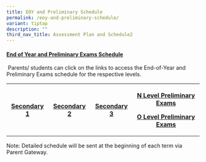 ```yaml
---
title: EOY and Preliminary Schedule
permalink: /eoy-and-preliminary-schedule/
variant: tiptap
description: ""
third_nav_title: Assessment Plan and Schedule2
---
```

<h4><strong><u>End of Year and Preliminary Exams Schedule</u></strong></h4>
<p>&nbsp;Parents/ students can click on the links to access the End-of-Year
and Preliminary Exams schedule for the respective levels.</p>
<table style="minWidth: 100px">
<colgroup>
<col>
<col>
<col>
<col>
</colgroup>
<tbody>
<tr>
<th rowspan="1" colspan="1">
<p><a href="/files/Assessment/Sec_1_SBA_Schedule_2025_Updated_23_Jan.pdf" rel="noopener nofollow" target="_blank">Secondary 1</a>
</p>
</th>
<th rowspan="1" colspan="1">
<p><a href="/files/Assessment/2025_End_of_Year_Exam_Sec_2__Updated_6_Jun_.pdf" rel="noopener nofollow" target="_blank">Secondary 2</a>
</p>
</th>
<th rowspan="1" colspan="1">
<p><a href="/files/Assessment/2025_End_of_Year_Exam_Sec_3__Updated_6_Jun_.pdf" rel="noopener nofollow" target="_blank">Secondary 3</a>
</p>
</th>
<th rowspan="1" colspan="1">
<p><a href="/files/Assessment/Sec_4_SBA_and_National_Exam_Schedule_Updated_23_Jan_2025.pdf" rel="noopener nofollow" target="_blank">N Level Preliminary Exams</a>
</p>
<p><a href="/files/Assessment/2025_O_Level_Prelim_Exam_Timetable__Updated_6_Jun_.pdf" rel="noopener noreferrer nofollow" target="_blank">O Level Preliminary Exams</a>
</p>
</th>
</tr>
</tbody>
</table>
<p>Note: Detailed schedule will be sent at the beginning of each term via
Parent Gateway.</p>
<p></p>